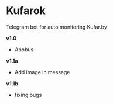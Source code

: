 # Kufarok
Telegram bot for auto monitoring Kufar.by

**v1.0**
- Abobus

**v1.1a**
- Add image in message

**v1.1b**
- fixing bugs